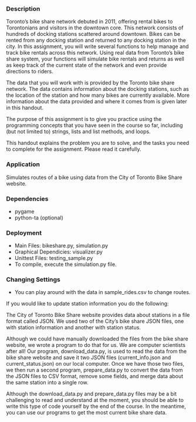### Description
Toronto’s bike share network debuted in 2011, offering rental bikes to Torontonians and visitors in the downtown core. This network consists of hundreds of docking stations scattered around downtown. Bikes can be rented from any docking station and returned to any docking station in the city. In this assignment, you will write several functions to help manage and track bike rentals across this network. Using real data from Toronto’s bike share system, your functions will simulate bike rentals and returns as well as keep track of the current state of the network and even provide directions to riders.

The data that you will work with is provided by the Toronto bike share network. The data contains information about the docking stations, such as the location of the station and how many bikes are currently available. More information about the data provided and where it comes from is given later in this handout.

The purpose of this assignment is to give you practice using the programming concepts that you have seen in the course so far, including (but not limited to) strings, lists and list methods, and loops.

This handout explains the problem you are to solve, and the tasks you need to complete for the assignment. Please read it carefully.

### Application
Simulates routes of a bike using data from the City of Toronto Bike Share website.

### Dependencies
* pygame
* python-ta (optional)


### Deployment
* Main Files: bikeshare.py, simulation.py
* Graphical Dependicies: visualizer.py
* Unittest Files: testing_sample.py
* To compile, execute the simulation.py file.

### Changing Settings
* You can play around with the data in sample_rides.csv to change routes. 

If you would like to update station information you do the following:

The City of Toronto Bike Share website provides data about stations in a file format called JSON. We used two of the City’s bike share JSON files, one with station information and another with station status.

Although we could have manually downloaded the files from the bike share website, we wrote a program to do that for us. We are computer scientists after all! Our program, download_data.py, is used to read the data from the bike share website and save it two JSON files (current_info.json and current_status.json) on our local computer. Once we have those two files, we then run a second program, prepare_data.py to convert the data from the JSON files to CSV format, remove some fields, and merge data about the same station into a single row.

Although the download_data.py and prepare_data.py files may be a bit challenging to read and understand at the moment, you should be able to write this type of code yourself by the end of the course. In the meantime, you can use our programs to get the most current bike share data.
